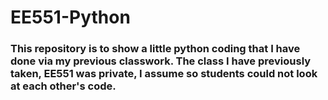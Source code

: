 # EE551-Python
### This repository is to show a little python coding that I have done via my previous classwork. The class I have previously taken, EE551 was private, I assume so students could not look at each other's code.
